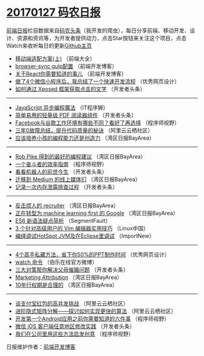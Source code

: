 # [20170127 码农日报](27.md)

[前端日报](https://qdkfweb.cn/c/news)栏目数据来自[码农头条](https://toutiao.qdkfweb.cn/)（我开发的爬虫），每日分享前端、移动开发、设计、资源和资讯等，为开发者提供动力，点击Star按钮来关注这个项目，点击Watch来收听每日的更新[Github主页](https://github.com/kujian/frontendDaily)
* [移动端适配方案(上)](https://toutiao.qdkfweb.cn/23697.html) （前端大全）
* [browser-sync gulp配置](https://toutiao.qdkfweb.cn/23747.html) （前端开发博客）
* [关于React你需要知道的事儿](https://toutiao.qdkfweb.cn/23748.html) （前端开发博客）
* [做了4个微信小程序后，我总结了一个快速开发流程](https://toutiao.qdkfweb.cn/23755.html) （优秀网页设计）
* [如何通过 Xposed 框架获取点击的文字](https://toutiao.qdkfweb.cn/23712.html) （开发者头条）

***
* [JavaScript 异步编程魔法](https://toutiao.qdkfweb.cn/23741.html) （IT程序狮）
* [简单易用的轻量级 PDF 阅读器组件](https://toutiao.qdkfweb.cn/23711.html) （开发者头条）
* [Facebook与谷歌工作环境有哪些不同？看好了再选择](https://toutiao.qdkfweb.cn/23728.html) （程序师视野）
* [三年0故障总结，提升代码质量的秘诀](https://toutiao.qdkfweb.cn/23700.html) （阿里云云栖社区）
* [应该培养小孩的编程能力还是创造力](https://toutiao.qdkfweb.cn/23689.html) （湾区日报BayArea）

***
* [Rob Pike 得到的最好的编程建议](https://toutiao.qdkfweb.cn/23686.html) （湾区日报BayArea）
* [一个奋斗者的效率指南](https://toutiao.qdkfweb.cn/23727.html) （程序师视野）
* [看看机器人的前世今生](https://toutiao.qdkfweb.cn/23709.html) （开发者头条）
* [迁移到 Medium 的线上媒体们](https://toutiao.qdkfweb.cn/23684.html) （湾区日报BayArea）
* [记录一次内存泄露排查过程](https://toutiao.qdkfweb.cn/23710.html) （开发者头条）

***
* [反击烦人的 recruiter](https://toutiao.qdkfweb.cn/23685.html) （湾区日报BayArea）
* [正在转型为 machine learning first 的 Google](https://toutiao.qdkfweb.cn/23687.html) （湾区日报BayArea）
* [ES6 新语法疑点简析](https://toutiao.qdkfweb.cn/23723.html) （SegmentFault）
* [3 个针对高级用户的 Vim 编辑器实用技巧](https://toutiao.qdkfweb.cn/23694.html) （Linux中国）
* [编绎调试HotSpot JVM及在Eclipse里调试](https://toutiao.qdkfweb.cn/23679.html) （ImportNew）

***
* [4个高手私藏方法，省下你50%的PPT制作时间](https://toutiao.qdkfweb.cn/23756.html) （优秀网页设计）
* [watch 命令](https://toutiao.qdkfweb.cn/23759.html) （伯乐在线官方微博）
* [三大对策帮你解决父母催婚问题](https://toutiao.qdkfweb.cn/23713.html) （开发者头条）
* [Marketing Attribution](https://toutiao.qdkfweb.cn/23688.html) （湾区日报BayArea）
* [10年行权期是合理的](https://toutiao.qdkfweb.cn/23690.html) （湾区日报BayArea）

***
* [谈支付宝红包的高并发挑战](https://toutiao.qdkfweb.cn/23701.html) （阿里云云栖社区）
* [进阶隐式矩阵分解——探讨如何实现更快的算法](https://toutiao.qdkfweb.cn/23856.html) （阿里云云栖社区）
* [开发第一个Android应用之前你需要知道的六件事](https://toutiao.qdkfweb.cn/23874.html) （程序师视野）
* [微信 iOS 客户端任意地区修改实践](https://toutiao.qdkfweb.cn/23860.html) （开发者头条）
* [我们在公司里用这些方法启发创意](https://toutiao.qdkfweb.cn/23875.html) （程序师视野）

日报维护作者：[前端开发博客](https://qdkfweb.cn/) 